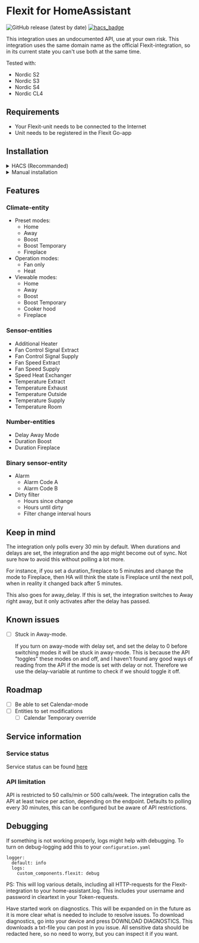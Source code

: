 # Flexit for HomeAssistant

![GitHub release (latest by date)](https://img.shields.io/github/v/release/sindrebroch/ha-flexit?style=flat-square)
[![hacs_badge](https://img.shields.io/badge/HACS-Custom-41BDF5.svg)](https://github.com/hacs/integration)

This integration uses an undocumented API, use at your own risk. This integration uses the same domain name as the official Flexit-integration, so in its current state you can't use both at the same time.

Tested with:

- Nordic S2
- Nordic S3
- Nordic S4
- Nordic CL4

## Requirements

- Your Flexit-unit needs to be connected to the Internet
- Unit needs to be registered in the Flexit Go-app

## Installation

<details>
  <summary>HACS (Recommanded)</summary>

1. Ensure that [HACS](https://hacs.xyz/) is installed.
2. Add this repository as a custom repository
3. Search for and install the "Flexit" integration.
4. Restart Home Assistant.
5. Add the `Flexit` integration to HA from the integration-page
6. Username and password is the same as in Flexit Go
</details>

<details>
  <summary>Manual installation</summary>

1. Download the `Source code (zip)` file from the
   [latest release](https://github.com/sindrebroch/ha-flexit/releases/latest).
2. Unpack the release and copy the `custom_components/flexit` directory
   into the `custom_components` directory of your Home Assistant
   installation.
3. Restart Home Assistant.
4. Add the `Flexit` integration to HA from the integration-page
5. Username and password is the same as in Flexit Go
</details>

## Features

### Climate-entity

- Preset modes:
  - Home
  - Away
  - Boost
  - Boost Temporary
  - Fireplace
- Operation modes:
  - Fan only
  - Heat
- Viewable modes:
  - Home
  - Away
  - Boost
  - Boost Temporary
  - Cooker hood
  - Fireplace

### Sensor-entities

- Additional Heater
- Fan Control Signal Extract
- Fan Control Signal Supply
- Fan Speed Extract
- Fan Speed Supply
- Speed Heat Exchanger
- Temperature Extract
- Temperature Exhaust
- Temperature Outside
- Temperature Supply
- Temperature Room

### Number-entities

- Delay Away Mode
- Duration Boost
- Duration Fireplace

### Binary sensor-entity

- Alarm
  - Alarm Code A
  - Alarm Code B
- Dirty filter
  - Hours since change
  - Hours until dirty
  - Filter change interval hours

## Keep in mind

The integration only polls every 30 min by default. When durations and delays are set, the integration and the app might become out of sync. Not sure how to avoid this without polling a lot more.

For instance, if you set a duration_fireplace to 5 minutes and change the mode to Fireplace, then HA will think the state is Fireplace until the next poll, when in reality it changed back after 5 minutes.

This also goes for away_delay. If this is set, the integration switches to Away right away, but it only activates after the delay has passed.

## Known issues

- [ ] Stuck in Away-mode.

  If you turn on away-mode with delay set, and set the delay to 0 before switching modes it will be stuck in away-mode. This is because the API "toggles" these modes on and off, and I haven't found any good ways of reading from the API if the mode is set with delay or not. Therefore we use the delay-variable at runtime to check if we should toggle it off.

## Roadmap

- [ ] Be able to set Calendar-mode
- [ ] Entities to set modifications
  - [ ] Calendar Temporary override

## Service information

### Service status

Service status can be found [here](https://status.climatixic.com/)

### API limitation

API is restricted to 50 calls/min or 500 calls/week. The integration calls the API at least twice per action, depending on the endpoint. Defaults to polling every 30 minutes, this can be configured but be aware of API restrictions.

## Debugging

If something is not working properly, logs might help with debugging. To turn on debug-logging add this to your `configuration.yaml`

```
logger:
  default: info
  logs:
    custom_components.flexit: debug
```

PS: This will log various details, including all HTTP-requests for the Flexit-integration to your home-assistant.log. This includes your username and password in cleartext in your Token-requests.

Have started work on diagnostics. This will be expanded on in the future as it is more clear what is needed to include to resolve issues.
To download diagnostics, go into your device and press DOWNLOAD DIAGNOSTICS.
This downloads a txt-file you can post in you issue. All sensitive data should be redacted here, so no need to worry, but you can inspect it if you want.
